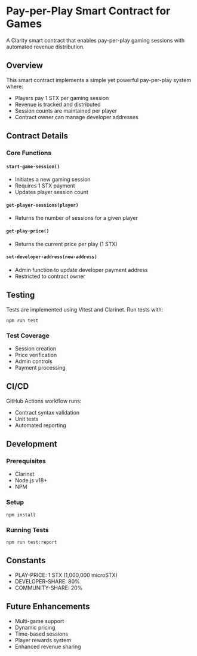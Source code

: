 # Pay-per-Play Smart Contract for Games

A Clarity smart contract that enables pay-per-play gaming sessions with automated revenue distribution.

## Overview

This smart contract implements a simple yet powerful pay-per-play system where:
- Players pay 1 STX per gaming session
- Revenue is tracked and distributed
- Session counts are maintained per player
- Contract owner can manage developer addresses

## Contract Details

### Core Functions

#### `start-game-session()`
- Initiates a new gaming session
- Requires 1 STX payment
- Updates player session count

#### `get-player-sessions(player)`
- Returns the number of sessions for a given player

#### `get-play-price()`
- Returns the current price per play (1 STX)

#### `set-developer-address(new-address)`
- Admin function to update developer payment address
- Restricted to contract owner

## Testing

Tests are implemented using Vitest and Clarinet. Run tests with:

`npm run test`

### Test Coverage

- Session creation
- Price verification
- Admin controls
- Payment processing

## CI/CD

GitHub Actions workflow runs:
- Contract syntax validation
- Unit tests
- Automated reporting

## Development

### Prerequisites
- Clarinet
- Node.js v18+
- NPM

### Setup

`npm install`

### Running Tests

`npm run test:report`

## Constants

- PLAY-PRICE: 1 STX (1,000,000 microSTX)
- DEVELOPER-SHARE: 80%
- COMMUNITY-SHARE: 20%

## Future Enhancements

- Multi-game support
- Dynamic pricing
- Time-based sessions
- Player rewards system
- Enhanced revenue sharing
